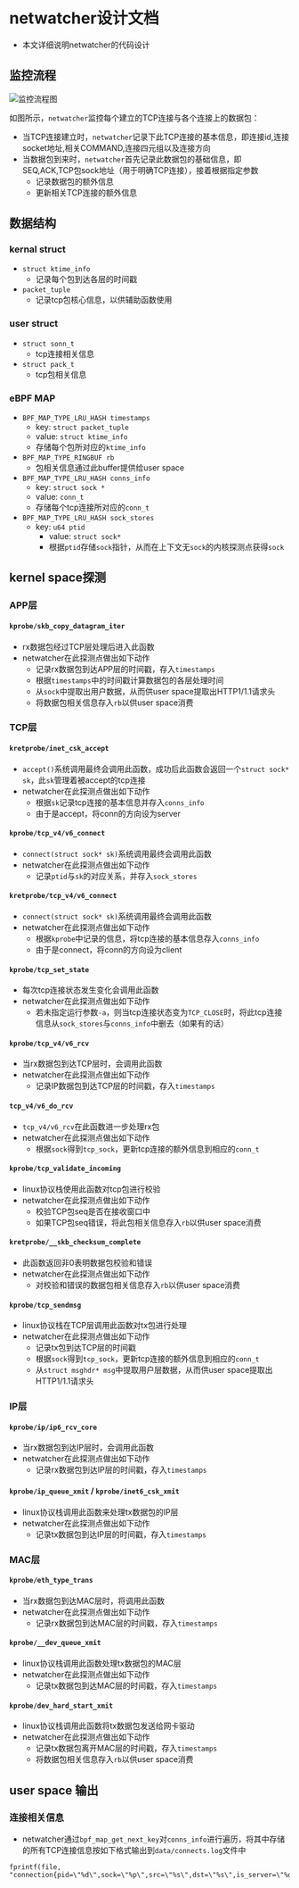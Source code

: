 # netwatcher设计文档
- 本文详细说明netwatcher的代码设计
## 监控流程
![监控流程图](image/process.png)

如图所示，`netwatcher`监控每个建立的TCP连接与各个连接上的数据包：
- 当TCP连接建立时，`netwatcher`记录下此TCP连接的基本信息，即连接id,连接socket地址,相关COMMAND,连接四元组以及连接方向
- 当数据包到来时，`netwatcher`首先记录此数据包的基础信息，即SEQ,ACK,TCP包sock地址（用于明确TCP连接），接着根据指定参数
  - 记录数据包的额外信息
  - 更新相关TCP连接的额外信息
## 数据结构
### kernal struct
- `struct ktime_info`
	- 记录每个包到达各层的时间戳
- `packet_tuple`
  - 记录tcp包核心信息，以供辅助函数使用
### user struct
- `struct sonn_t`
  - tcp连接相关信息
- `struct pack_t`
  - tcp包相关信息
### eBPF MAP
- `BPF_MAP_TYPE_LRU_HASH timestamps`
	- key: `struct packet_tuple`
	- value: `struct ktime_info`
	- 存储每个包所对应的`ktime_info`
- `BPF_MAP_TYPE_RINGBUF rb`
  - 包相关信息通过此buffer提供给user space
- `BPF_MAP_TYPE_LRU_HASH conns_info`
  - key: `struct sock *`
  - value: `conn_t`
  - 存储每个tcp连接所对应的`conn_t`
- `BPF_MAP_TYPE_LRU_HASH sock_stores`
  -	key: `u64 ptid`
	- value: `struct sock*`
	- 根据`ptid`存储`sock`指针，从而在上下文无`sock`的内核探测点获得`sock`

## kernel space探测
### APP层
#### `kprobe/skb_copy_datagram_iter`
- rx数据包经过TCP层处理后进入此函数
- netwatcher在此探测点做出如下动作
  - 记录rx数据包到达APP层的时间戳，存入`timestamps`
  - 根据`timestamps`中的时间戳计算数据包的各层处理时间
  - 从`sock`中提取出用户数据，从而供user space提取出HTTP1/1.1请求头
  - 将数据包相关信息存入`rb`以供user space消费

### TCP层

#### `kretprobe/inet_csk_accept`
- `accept()`系统调用最终会调用此函数，成功后此函数会返回一个`struct sock* sk`，此`sk`管理着被accept的tcp连接
- netwatcher在此探测点做出如下动作
  - 根据`sk`记录tcp连接的基本信息并存入`conns_info`
  - 由于是accept，将conn的方向设为server
#### `kprobe/tcp_v4/v6_connect`
- `connect(struct sock* sk)`系统调用最终会调用此函数
- netwatcher在此探测点做出如下动作
  - 记录`ptid`与`sk`的对应关系，并存入`sock_stores`
#### `kretprobe/tcp_v4/v6_connect`
- `connect(struct sock* sk)`系统调用最终会调用此函数
- netwatcher在此探测点做出如下动作
  - 根据`kprobe`中记录的信息，将tcp连接的基本信息存入`conns_info`
  - 由于是connect，将conn的方向设为client
#### `kprobe/tcp_set_state`
- 每次tcp连接状态发生变化会调用此函数
- netwatcher在此探测点做出如下动作
  - 若未指定运行参数`-a`，则当tcp连接状态变为`TCP_CLOSE`时，将此tcp连接信息从`sock_stores`与`conns_info`中删去（如果有的话）
#### `kprobe/tcp_v4/v6_rcv`
- 当rx数据包到达TCP层时，会调用此函数
- netwatcher在此探测点做出如下动作
  - 记录IP数据包到达TCP层的时间戳，存入`timestamps`
#### `tcp_v4/v6_do_rcv`
- `tcp_v4/v6_rcv`在此函数进一步处理rx包
- netwatcher在此探测点做出如下动作
  - 根据`sock`得到`tcp_sock`，更新tcp连接的额外信息到相应的`conn_t`

#### `kprobe/tcp_validate_incoming`
- linux协议栈使用此函数对tcp包进行校验
- netwatcher在此探测点做出如下动作
  - 校验TCP包seq是否在接收窗口中
  - 如果TCP包seq错误，将此包相关信息存入`rb`以供user space消费

#### `kretprobe/__skb_checksum_complete`
- 此函数返回非0表明数据包校验和错误
- netwatcher在此探测点做出如下动作
  - 对校验和错误的数据包相关信息存入`rb`以供user space消费

#### `kprobe/tcp_sendmsg`
- linux协议栈在TCP层调用此函数对tx包进行处理
- netwatcher在此探测点做出如下动作
  - 记录tx包到达TCP层的时间戳
  - 根据`sock`得到`tcp_sock`，更新tcp连接的额外信息到相应的`conn_t`
  - 从`struct msghdr* msg`中提取用户层数据，从而供user space提取出HTTP1/1.1请求头

### IP层

#### `kprobe/ip/ip6_rcv_core`
- 当rx数据包到达IP层时，会调用此函数
- netwatcher在此探测点做出如下动作
  - 记录rx数据包到达IP层的时间戳，存入`timestamps`

#### `kprobe/ip_queue_xmit` / `kprobe/inet6_csk_xmit`
- linux协议栈调用此函数来处理tx数据包的IP层
- netwatcher在此探测点做出如下动作
  - 记录tx数据包到达IP层的时间戳，存入`timestamps`


### MAC层

#### `kprobe/eth_type_trans`
- 当rx数据包到达MAC层时，将调用此函数
- netwatcher在此探测点做出如下动作
  - 记录rx数据包到达MAC层的时间戳，存入`timestamps`

#### `kprobe/__dev_queue_xmit`
- linux协议栈调用此函数处理tx数据包的MAC层
- netwatcher在此探测点做出如下动作
  - 记录tx数据包到达MAC层的时间戳，存入`timestamps`

#### `kprobe/dev_hard_start_xmit`
- linux协议栈调用此函数将tx数据包发送给网卡驱动
- netwatcher在此探测点做出如下动作
  - 记录tx数据包离开MAC层的时间戳，存入`timestamps`
  - 将数据包相关信息存入`rb`以供user space消费

## user space 输出
### 连接相关信息
- netwatcher通过`bpf_map_get_next_key`对`conns_info`进行遍历，将其中存储的所有TCP连接信息按如下格式输出到`data/connects.log`文件中
```
fprintf(file, "connection{pid=\"%d\",sock=\"%p\",src=\"%s\",dst=\"%s\",is_server=\"%d\"",